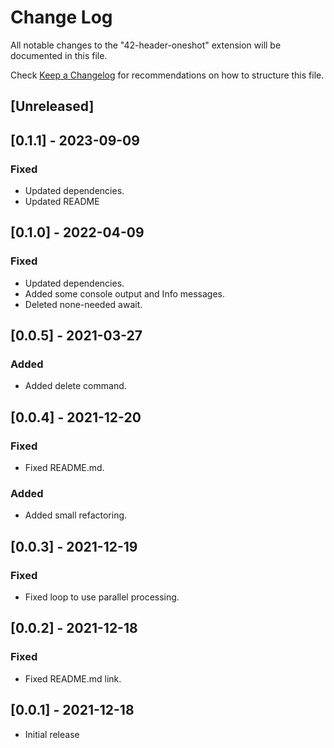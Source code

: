 # Change Log

All notable changes to the "42-header-oneshot" extension will be documented in this file.

Check [Keep a Changelog](http://keepachangelog.com/) for recommendations on how to structure this file.

## [Unreleased]

## [0.1.1] - 2023-09-09

### Fixed

- Updated dependencies.
- Updated README

## [0.1.0] - 2022-04-09

### Fixed

- Updated dependencies.
- Added some console output and Info messages.
- Deleted none-needed await.

## [0.0.5] - 2021-03-27

### Added

- Added delete command.

## [0.0.4] - 2021-12-20

### Fixed

- Fixed README.md.

### Added

- Added small refactoring.

## [0.0.3] - 2021-12-19

### Fixed

- Fixed loop to use parallel processing.

## [0.0.2] - 2021-12-18

### Fixed

- Fixed README.md link.

## [0.0.1] - 2021-12-18

- Initial release
